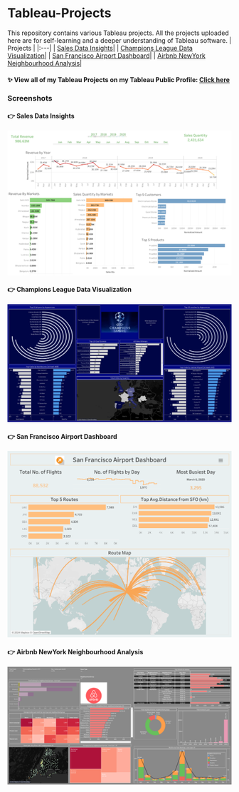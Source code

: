 # Tableau-Projects
This repository contains various Tableau projects. All the projects uploaded here are for self-learning and a deeper understanding of Tableau software.
| Projects | 
|:---|
| [Sales Data Insights](https://public.tableau.com/app/profile/arvindjit.singh/viz/Sales_Insights_17109565133920/Sales_Insights)|
| [Champions League Data Visualization](https://public.tableau.com/app/profile/arvindjit.singh/viz/Dashboard_ChampionsLeague_22-23/Dashboard1)|
| [San Francisco Airport Dashboard](https://public.tableau.com/app/profile/arvindjit.singh/viz/Dashboard-SanFranciscoAirportData/FinalDashboard)| 
| [Airbnb NewYork Neighbourhood Analysis](https://public.tableau.com/app/profile/arvindjit.singh/viz/Practice-AirbnbNewYorkdata-Dashboard/Dashboard1)| 

#### :sparkles: View all of my Tableau Projects on my Tableau Public Profile: [Click here](https://public.tableau.com/app/profile/arvindjit.singh/)

### Screenshots

#### :point_right: Sales Data Insights
![image](https://github.com/arvindjit03/Tableau-Projects/blob/main/Sales%20Insights_ETL_Tableau/Sales_Insights.png)

#### :point_right: Champions League Data Visualization
![image](https://github.com/arvindjit03/Tableau-Projects/blob/main/Champions%20League%20Data%20visualization/CLviz.png)

#### :point_right: San Francisco Airport Dashboard
![image](https://github.com/arvindjit03/Tableau-Projects/blob/main/San%20Francisco%20Airport%20Dashboard/Final%20Dashboard.png)

#### :point_right: Airbnb NewYork Neighbourhood Analysis
![image](https://github.com/arvindjit03/Tableau-Projects/blob/main/Airbnb%20NewYork%20Neighbourhood%20Analysis/Airbnb%20Data%20Analysis.png)
